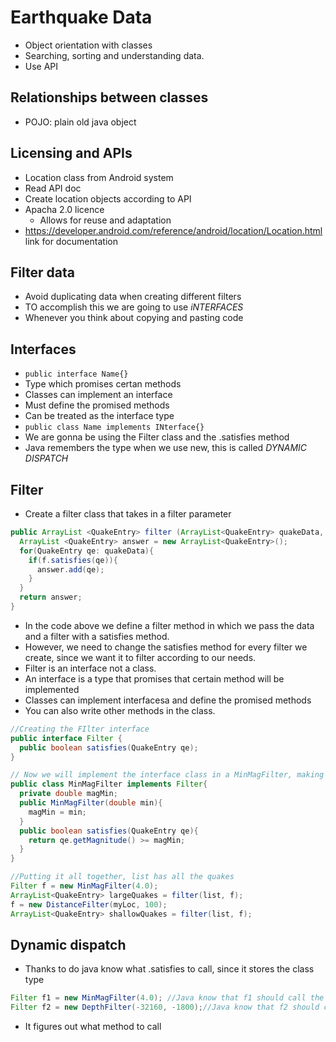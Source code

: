 # Earthquake Data

- Object orientation with classes
- Searching, sorting and understanding data.
- Use API

## Relationships between classes

- POJO: plain old java object

## Licensing and APIs

- Location class from Android system
- Read API doc
- Create location objects according to API
- Apacha 2.0 licence
  - Allows for reuse and adaptation
- https://developer.android.com/reference/android/location/Location.html link for documentation

## Filter data

- Avoid duplicating data when creating different filters
- TO accomplish this we are going to use _iNTERFACES_
- Whenever you think about copying and pasting code

## Interfaces

- `public interface Name{}`
- Type which promises certan methods
- Classes can implement an interface
- Must define the promised methods
- Can be treated as the interface type
- `public class Name implements INterface{}`
- We are gonna be using the Filter class and the .satisfies method
- Java remembers the type when we use new, this is called _DYNAMIC DISPATCH_

## Filter

- Create a filter class that takes in a filter parameter

```java
public ArrayList <QuakeEntry> filter (ArrayList<QuakeEntry> quakeData, Filter f){
  ArrayList <QuakeEntry> answer = new ArrayList<QuakeEntry>();
  for(QuakeEntry qe: quakeData){
    if(f.satisfies(qe)){
      answer.add(qe);
    }
  }
  return answer;
}
```

- In the code above we define a filter method in which we pass the data and a filter with a satisfies method.
- However, we need to change the satisfies method for every filter we create, since we want it to filter according to our needs.
- Filter is an interface not a class.
- An interface is a type that promises that certain method will be implemented
- Classes can implement interfacesa and define the promised methods
- You can also write other methods in the class.

```java
//Creating the FIlter interface
public interface Filter {
  public boolean satisfies(QuakeEntry qe);
}
```

```java
// Now we will implement the interface class in a MinMagFilter, making sure we implement the promised methods
public class MinMagFilter implements Filter{
  private double magMin;
  public MinMagFilter(double min){
    magMin = min;
  }
  public boolean satisfies(QuakeEntry qe){
    return qe.getMagnitude() >= magMin;
  }
}
```

```java
//Putting it all together, list has all the quakes
Filter f = new MinMagFilter(4.0);
ArrayList<QuakeEntry> largeQuakes = filter(list, f);
f = new DistanceFilter(myLoc, 100);
ArrayList<QuakeEntry> shallowQuakes = filter(list, f);
```

## Dynamic dispatch

- Thanks to do java know what .satisfies to call, since it stores the class type

```java
Filter f1 = new MinMagFilter(4.0); //Java know that f1 should call the .satisifes with the MinMagFilter type
Filter f2 = new DepthFilter(-32160, -1800);//Java know that f2 should call the .satisifes with the DepthFilter type
```

- It figures out what method to call

